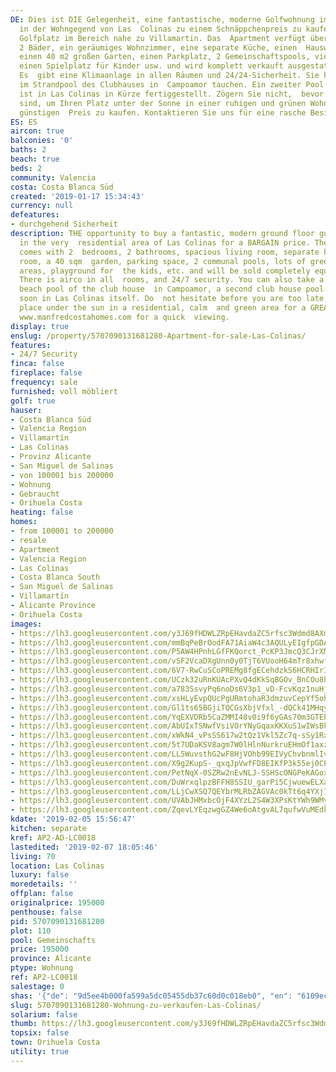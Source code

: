 ```yaml
---
DE: Dies ist DIE Gelegenheit, eine fantastische, moderne Golfwohnung im Erdgeschoss
  in der Wohngegend von Las  Colinas zu einem Schnäppchenpreis zu kaufen. Der 5-Sterne
  Golfplatz im Bereich nahe zu Villamartin. Das  Apartment verfügt über 2 Schlafzimmer,
  2 Bäder, ein geräumiges Wohnzimmer, eine separate Küche, einen  Hauswirtschaftsraum,
  einen 40 m2 großen Garten, einen Parkplatz, 2 Gemeinschaftspools, viele grüne  Gemeinschaftsbereiche,
  einen Spielplatz für Kinder usw. und wird komplett verkauft ausgestattet und möbliert.
  Es  gibt eine Klimaanlage in allen Räumen und 24/24-Sicherheit. Sie können auch
  im Strandpool des Clubhauses in  Campoamor tauchen. Ein zweiter Pool des Clubhauses
  ist in Las Colinas in Kürze fertiggestellt. Zögern Sie nicht,  bevor Sie zu spät
  sind, um Ihren Platz unter der Sonne in einer ruhigen und grünen Wohngegend zu einem
  günstigen  Preis zu kaufen. Kontaktieren Sie uns für eine rasche Besichtigung.
ES: ES
aircon: true
balconies: '0'
baths: 2
beach: true
beds: 2
community: Valencia
costa: Costa Blanca Süd
created: '2019-01-17 15:34:43'
currency: null
defeatures:
- durchgehend Sicherheit
description: THE opportunity to buy a fantastic, modern ground floor golf apartment
  in the very  residential area of Las Colinas for a BARGAIN price. The apartment
  comes with 2  bedrooms, 2 bathrooms, spacious living room, separate kitchen, utility
  room, a 40 sqm  garden, parking space, 2 communal pools, lots of green communal
  areas, playground for  the kids, etc. and will be sold completely equipped and furnished.
  There is airco in all  rooms, and 24/7 security. You can also take a dive in the
  beach pool of the club house  in Campoamor, a second club house pool is to be finished
  soon in Las Colinas itself. Do  not hesitate before you are too late to buy your
  place under the sun in a residential, calm  and green area for a GREAT price. Contact
  www.manfredcostahomes.com for a quick  viewing.
display: true
enslug: /property/5707090131681280-Apartment-for-sale-Las-Colinas/
features:
- 24/7 Security
finca: false
fireplace: false
frequency: sale
furnished: voll möbliert
golf: true
hauser:
- Costa Blanca Süd
- Valencia Region
- Villamartín
- Las Colinas
- Provinz Alicante
- San Miguel de Salinas
- von 100001 bis 200000
- Wohnung
- Gebraucht
- Orihuela Costa
heating: false
homes:
- from 100001 to 200000
- resale
- Apartment
- Valencia Region
- Las Colinas
- Costa Blanca South
- San Miguel de Salinas
- Villamartín
- Alicante Province
- Orihuela Costa
images:
- https://lh3.googleusercontent.com/y3J69fHDWLZRpEHavdaZC5rfsc3Wdmd8AXmvzRm7i2xuAhR2wixU_LvYsRzcwvRfpAT4BV3gCyVJw7EV7BQuxg=w640-rj-e30-l100
- https://lh3.googleusercontent.com/mmBqPeBrOodFA71AiaW4c3AQULyEIgfpGDAWCdW6AF0IVT3LTpO-L10hLd3IktlyUFh2D13fw6aAFMB4bBo=w640-rj-e30-l100
- https://lh3.googleusercontent.com/P5AW4HPnhLGfFKQorct_PcKP3JmcQ3CJrXMT2iILjcG0WK0uf6edf3A9P5mKbRzTXm9cuK1rkLriFVrj6_T65g=w640-rj-e30-l100
- https://lh3.googleusercontent.com/vSF2VcaDXgUnn0y0TjT6VUooH64mTr8xhwfNUhtn9Qf0ToEVaUHZPa0JmbNqlyQYcGLvTzktrxU5B1YGupaONQ=w640-rj-e30-l100
- https://lh3.googleusercontent.com/6V7-RwCuSCoPREMg8fgECehdzkS6HCRHIrIdHboFJ7kBHX_JUvxZPWfuPsqOh32YsHLPRAWnPs8A6dXp9get=w640-rj-e30-l100
- https://lh3.googleusercontent.com/UCzk32uRnKUAcPXvQ4dKkSqBGOv_BnCOu8hnu7QO5IS02xD9QNDiPJwrEna7nz9l6IjkwTt6cGWQOUC2gzLo=w640-rj-e30-l100
- https://lh3.googleusercontent.com/a783SsvyPq6noDs6V3p1_vD-FcvKqz1nuHjJW4XCkuPvn_QmmR4W0WubytR74aC20U4aVMx0aFfz--xkc3j4qA=w640-rj-e30-l100
- https://lh3.googleusercontent.com/xsHLyEvpQUcPgURmtohaR3dmzuvCepYf5oh0pDk5yNQzAyZ3v2qwnQI1_84kXN88BEQunHhwW0o27uiruRq2HA=w640-rj-e30-l100
- https://lh3.googleusercontent.com/Gl1ts65BGjiTQCGsXbjVfxl_-dQCk41MHqyyIUuPcS0okxWAJ5EtjJMeOUbRyBZRfaX91RwFY0XTDlkLuDdM=w640-rj-e30-l100
- https://lh3.googleusercontent.com/YqEXVDRb5CaZMMI48v0i9f6yGAs70m3GTEPSS2U3KkCNM5q6o649zyJBel_TO8NeWRFaBHNWJ9XTpNoHH0Fo=w640-rj-e30-l100
- https://lh3.googleusercontent.com/AbUIxTSNwfVsiVOrYNyGqaxKKXuS1wIWsBkN04_KoTGKXj1KtcN1yfN1dZzVOn82qsyPoj75YC0mxMXB8EXX=w640-rj-e30-l100
- https://lh3.googleusercontent.com/xWkN4_vPsSS617w2tQz1Vkl5Zc7q-sSy1RxvjiNqD4YXBj1w9bJBa_YJufkHKj9j6Wi7kvcn1pKUeO1HS3I=w640-rj-e30-l100
- https://lh3.googleusercontent.com/5t7UDaKSV8agm7W0lHlnNurkruEHmOf1axzpLsEd3lUyFjJUivt8KFT82e5cmVNn-c_T4tygvKeIr2JU4QU=w640-rj-e30-l100
- https://lh3.googleusercontent.com/LL5WuvsthG2wF8HjVOhb99EIVyChvbnmlIvM8OGyKKMFz_K3RO5HyJfZVbXEDt77sQ9wvWKK-VIaO4mX0a1WEA=w640-rj-e30-l100
- https://lh3.googleusercontent.com/X9g2KupS-_qxqJpVwfFD8EIKfP3k55ej0CPwuQ87xLvZtzdxJwGzAmZn-gLvgfx9R19WI1Nrta9VvCvVhEE=w640-rj-e30-l100
- https://lh3.googleusercontent.com/PetNqX-0SZRw2nEvNLJ-SSHScONGPeKAGoxe3xJ2vkrJBCA7qVZaDk3Eo9ggKjFeku81RJkk__hNjHnIDxcc=w640-rj-e30-l100
- https://lh3.googleusercontent.com/DuWrxqlpzBFFH8SSIU_garPi5CjwuewELXa7Dut_ZmsRiqsUoumQNQFGpv83OmIIalXejb84OCFwzN7ozx4=w640-rj-e30-l100
- https://lh3.googleusercontent.com/LLjCwXSQ7QEYbrMLRbZAGVAc0kTt6q4YXj75ctlTnFmQ4y5OXVp1rQTHADf1yqXv5DoJH0o2Q7mYEhcDJDM=w640-rj-e30-l100
- https://lh3.googleusercontent.com/UVAbJHMxbcOjF4XYzL2S4W3XPsKtYWh9WMyktoB84EK6-zj7RfrZ4ADYH0uuY4kSsFZGnNYAsDcWgYDZOMde=w640-rj-e30-l100
- https://lh3.googleusercontent.com/ZqevLYEqzwgGZ4We6oAtgvAL7qufwVuMEdkBt5diP_hTHqJjnWNXWGmG0LcN0498D6ks8gY5Fv_NyGyXtja4=w640-rj-e30-l100
kdate: '2019-02-05 15:56:47'
kitchen: separate
kref: AP2-AD-LC0018
lastedited: '2019-02-07 18:05:46'
living: 70
location: Las Colinas
luxury: false
moredetails: ''
offplan: false
originalprice: 195000
penthouse: false
pid: 5707090131681280
plot: 110
pool: Gemeinschafts
price: 195000
province: Alicante
ptype: Wohnung
ref: AP2-LC0018
salestage: 0
shas: '{"de": "9d5ee4b000fa599a5dc05455db37c60d0c018eb0", "en": "6109ececfcc3e8ce8125c0b0d06731130e233b14"}'
slug: 5707090131681280-Wohnung-zu-verkaufen-Las-Colinas/
solarium: false
thumb: https://lh3.googleusercontent.com/y3J69fHDWLZRpEHavdaZC5rfsc3Wdmd8AXmvzRm7i2xuAhR2wixU_LvYsRzcwvRfpAT4BV3gCyVJw7EV7BQuxg=w400-h240-n-rj-e30-l100
topsix: false
town: Orihuela Costa
utility: true
---
```


